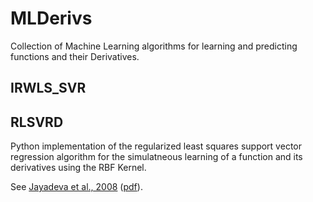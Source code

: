 # MLDerivs

Collection of Machine Learning algorithms for learning and predicting functions
and their Derivatives.

## IRWLS_SVR


## RLSVRD

Python implementation of the regularized least squares support vector
regression algorithm for the simulatneous learning of a function and
its derivatives using the RBF Kernel.

See
[Jayadeva et al., 2008](https://www.sciencedirect.com/science/article/pii/S0020025508001291)
([pdf](http://isiarticles.com/bundles/Article/pre/pdf/24941.pdf)).
